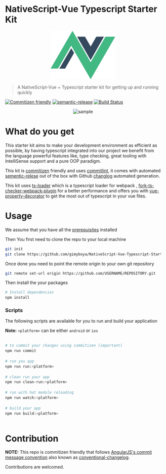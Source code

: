 # NativeScript-Vue Typescript Starter Kit

<p align="center">
  <img alt="Logo" src="./app/assets/images/NativeScript-Vue.png" height="157" />
</p>

> A NativeScript-Vue + Typescript starter kit for getting up and running quickly

[![Commitizen friendly](https://img.shields.io/badge/commitizen-friendly-brightgreen.svg)](http://commitizen.github.io/cz-cli/) [![semantic-release](https://img.shields.io/badge/%20%20%F0%9F%93%A6%F0%9F%9A%80-semantic--release-e10079.svg)](https://github.com/semantic-release/semantic-release) [![Build Status](https://travis-ci.org/gimyboya/NativeScript-Vue-Typescript-Starter-Kit.svg?branch=master)](https://travis-ci.org/gimyboya/NativeScript-Vue-Typescript-Starter-Kit)

<div align="center">
    <img alt="sample" src="https://i.imgur.com/GerflS3.png" height="400"/>
</div>

# What do you get

This starter kit aims to make your development environment as efficient as possible, by having typescript integrated into our project we benefit from the language powerful features like, type checking, great tooling with IntelliSense support and a pure OOP paradigm.

This kit is [commitizen](https://github.com/commitizen/cz-cli) friendly and uses [commitlint](https://github.com/marionebl/commitlint), it comes with automated [sementic-relese](https://github.com/semantic-release/semantic-release) out of the box with Github [changlog](https://github.com/semantic-release/github) automated generation.

This kit uses [ts-loader](https://github.com/TypeStrong/ts-loader) which is a typescript loader for webpack , [fork-ts-checker-webpack-plugin](https://github.com/Realytics/fork-ts-checker-webpack-plugin) for a better performance and offers you with [vue-property-decorator](https://github.com/kaorun343/vue-property-decorator) to get the most out of typescript in your vue files.

# Usage

We assume that you have all the [prerequisites](https://nativescript-vue.org/en/docs/getting-started/installation/#prerequisites) installed


Then You first need to clone the repo to your local machine

```bash
git init
git clone https://github.com/gimyboya/NativeScript-Vue-Typescript-Starter-Kit.git
```
Once done you need to point the remote origin to your own git repository

```bash
git remote set-url origin https://github.com/USERNAME/REPOSITORY.git
```
Then install the your packages

```bash
# Install dependencies
npm install
```

### Scripts

The following scripts are available for you to run and build your application

**Note:** `<platform>` can be either `android` or `ios`

``` bash

# to commit your changes using commitizen (important)
npm run commit

# run you app
npm run run:<platform>

# clean run your app
npm run clean-run:<platform>

# run with hot module reloading
npm run watch:<platform>

# build your app
npm run build:<platform>
    
```
# Contribution

**NOTE:** This repo is commitizen friendly that follows [AngularJS's commit message convention](https://github.com/angular/angular.js/blob/master/DEVELOPERS.md#-git-commit-guidelines) also known as [conventional-changelog](https://github.com/ajoslin/conventional-changelog).

Contributions are welcomed.